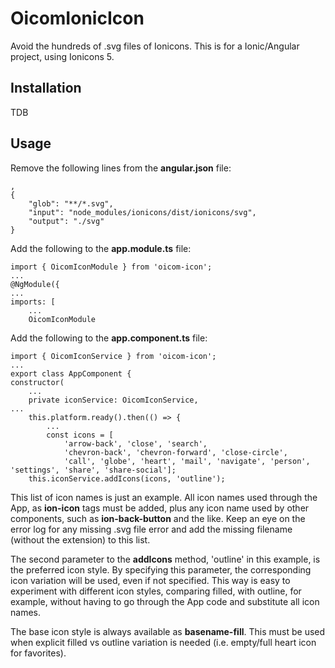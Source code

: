 # OicomIonicIcon

Avoid the hundreds of .svg files of Ionicons.
This is for a Ionic/Angular project, using Ionicons 5.

## Installation

TDB

## Usage

Remove the following lines from the __angular.json__ file:

    ,
    {
        "glob": "**/*.svg",
        "input": "node_modules/ionicons/dist/ionicons/svg",
        "output": "./svg"
    }

Add the following to the __app.module.ts__ file:

    import { OicomIconModule } from 'oicom-icon';
    ...
    @NgModule({
    ...
    imports: [
        ...
        OicomIconModule

Add the following to the __app.component.ts__ file:

    import { OicomIconService } from 'oicom-icon';
    ...
    export class AppComponent {
    constructor(
        ...
        private iconService: OicomIconService,
    ...
        this.platform.ready().then(() => {
            ...
            const icons = [
                'arrow-back', 'close', 'search',
                'chevron-back', 'chevron-forward', 'close-circle',
                'call', 'globe', 'heart', 'mail', 'navigate', 'person', 'settings', 'share', 'share-social'];
        this.iconService.addIcons(icons, 'outline');

This list of icon names is just an example.
All icon names used through the App, as __ion-icon__ tags must be added, plus any icon name used by other components,
such as __ion-back-button__ and the like.
Keep an eye on the error log for any missing .svg file error and add the missing filename (without the extension) to this list.

The second parameter to the __addIcons__ method, 'outline' in this example, is the preferred icon style.
By specifying this parameter, the corresponding icon variation will be used, even if not specified.
This way is easy to experiment with different icon styles, comparing filled, with outline, for example,
without having to go through the App code and substitute all icon names.

The base icon style is always available as __basename-fill__.
This must be used when explicit filled vs outline variation is needed (i.e. empty/full heart icon for favorites).
